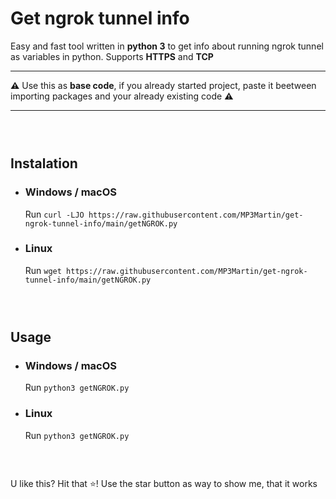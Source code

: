 
# Get ngrok tunnel info
Easy and fast tool written in **python 3** to get info about running ngrok tunnel as variables in python. Supports **HTTPS** and **TCP**
___
**⚠** Use this as **base code**, if you already started project, paste it beetween importing packages and your already existing code **⚠**
___
### ‎

## Instalation
* ### Windows / macOS
	Run `curl -LJO https://raw.githubusercontent.com/MP3Martin/get-ngrok-tunnel-info/main/getNGROK.py`
	
* ### Linux
	Run `wget https://raw.githubusercontent.com/MP3Martin/get-ngrok-tunnel-info/main/getNGROK.py`
### ‎

## Usage
* ### Windows / macOS
	Run `python3 getNGROK.py`
	
* ### Linux
	Run `python3 getNGROK.py`

### ‎


U like this? Hit that ⭐!
Use the star button as way to show me, that it works